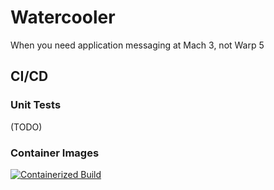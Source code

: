 # Watercooler
 When you need application messaging at Mach 3, not Warp 5

## CI/CD

### Unit Tests
(TODO)

### Container Images
[![Containerized Build](https://github.com/unhanded/watercoolr/actions/workflows/docker-hub.yml/badge.svg?branch=main)](https://github.com/unhanded/watercoolr/actions/workflows/docker-hub.yml)